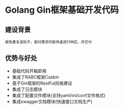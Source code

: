 # Golang Gin框架基础开发代码

## 建设背景
``` 避免重复造轮子，面对需求时能快速进行响应，并交付 ```

## 优势与好处
- 基础代码开箱即用
- 集成了RABC框架Casbin
- 基于Gin框架的RestFul风格建设
- 集成了日志模块
- 集成了配置文件模块(支持yaml/ini/conf文件格式)
- 集成swagger文档模块(快速接口文档生产)
